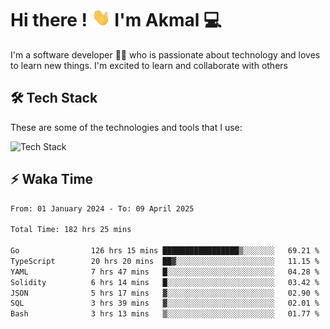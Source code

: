 # Hi there ! <img src="https://github.com/ABSphreak/ABSphreak/blob/master/gifs/Hi.gif" width="30"> I'm Akmal  💻

I'm a software developer 👨‍💻 who is passionate about technology and loves to learn new things. I'm excited to learn and collaborate with others

## 🛠️ Tech Stack

These are some of the technologies and tools that I use:

![Tech Stack](https://skillicons.dev/icons?i=typescript,nodejs,javascript,express,nest,sequelize,go,rabbitmq,python,solidity,react,vue,next,nuxtjs,webpack,vite,tailwindcss,bootstrap,css,scss,html,vercel,firebase,heroku,netlify,docker,postgresql,mongodb,redis,mysql,graphql,git,github,gitlab,vscode,figma,postman,pytorch,tensorflow,bash)

## ⚡ Waka Time
<!--START_SECTION:waka-->

```txt
From: 01 January 2024 - To: 09 April 2025

Total Time: 182 hrs 25 mins

Go                126 hrs 15 mins █████████████████▒░░░░░░░   69.21 %
TypeScript        20 hrs 20 mins  ██▓░░░░░░░░░░░░░░░░░░░░░░   11.15 %
YAML              7 hrs 47 mins   █░░░░░░░░░░░░░░░░░░░░░░░░   04.28 %
Solidity          6 hrs 14 mins   █░░░░░░░░░░░░░░░░░░░░░░░░   03.42 %
JSON              5 hrs 17 mins   ▓░░░░░░░░░░░░░░░░░░░░░░░░   02.90 %
SQL               3 hrs 39 mins   ▓░░░░░░░░░░░░░░░░░░░░░░░░   02.01 %
Bash              3 hrs 13 mins   ▒░░░░░░░░░░░░░░░░░░░░░░░░   01.77 %
```

<!--END_SECTION:waka-->


